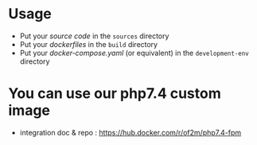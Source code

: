 # Usage

* Put your _source code_ in the `sources` directory
* Put your _dockerfiles_ in the `build` directory
* Put your _docker-compose.yaml_ (or equivalent) in the `development-env` directory

# You can use our php7.4 custom image

* integration doc & repo : https://hub.docker.com/r/of2m/php7.4-fpm

